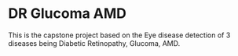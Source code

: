 # DR Glucoma AMD
 This is the capstone project based on the Eye disease detection of 3 diseases being Diabetic Retinopathy, Glucoma, AMD.

 
 
